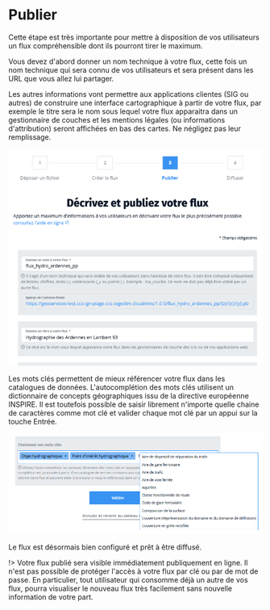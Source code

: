 # Publier

Cette étape est très importante pour mettre à disposition de vos utilisateurs un flux compréhensible dont ils pourront tirer le maximum.

Vous devez d'abord donner un nom technique à votre flux, cette fois un nom technique qui sera connu de vos utilisateurs et sera présent dans les URL que vous allez lui partager.

Les autres informations vont permettre aux applications clientes (SIG ou autres) de construire une interface cartographique à partir de votre flux, par exemple le titre sera le nom sous lequel votre flux apparaitra dans un gestionnaire de couches et les mentions légales (ou informations d'attribution) seront affichées en bas des cartes. Ne négligez pas leur remplissage.

![Nommez et décrivez votre flux](./img/publish/decrire-flux.png)

Les mots clés permettent de mieux référencer votre flux dans les catalogues de données. L'autocomplétion des mots clés utilisent un dictionnaire de concepts géographiques issu de la directive européenne INSPIRE. Il est toutefois possible de saisir librement n'importe quelle chaine de caractères comme mot clé et valider chaque mot clé par un appui sur la touche Entrée.

![Choisissez des mots clés](./img/publish/keywords.png)

Le flux est désormais bien configuré et prêt à être diffusé.

!> Votre flux publié sera visible immédiatement publiquement en ligne. Il n'est pas possible de protéger l'accès à votre flux par clé ou par de mot de passe.
En particulier, tout utilisateur qui consomme déjà un autre de vos flux, pourra visualiser le nouveau flux très facilement sans nouvelle information de votre part.
